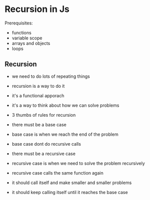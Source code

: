 # Recursion in Js

Prerequisites:

- functions
- variable scope
- arrays and objects
- loops

## Recursion

- we need to do lots of repeating things
- recursion is a way to do it
- it's a functional apporach
- it's a way to think about how we can solve problems

- 3 thumbs of rules for recursion
- there must be a base case
- base case is when we reach the end of the problem
- base case dont do recursive calls
- there must be a recursive case
- recursive case is when we need to solve the problem recursively
- recursive case calls the same function again
- it should call itself and make smaller and smaller problems
- it should keep calling itself until it reaches the base case

